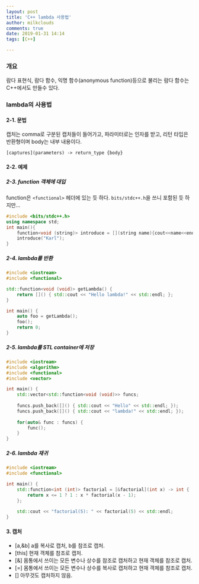 ```yaml
---
layout: post
title: 'C++ lambda 사용법'
author: milkclouds
comments: true
date: 2019-01-31 14:14
tags: [C++]

---
```



### 개요

람다 표현식, 람다 함수, 익명 함수(anonymous function)등으로 불리는 람다 함수는 C++에서도 만들수 있다.



### lambda의 사용법


#### 2-1. 문법

캡처는 comma로 구분된 캡처들이 들어가고, 파라미터로는 인자를 받고, 리턴 타입은 반환형이며 body는 내부 내용이다.

```
[captures](parameters) -> return_type {body}
```


#### 2-2. 예제

##### 2-3. function 객체에 대입

function은 `<functional>` 헤더에 있는 듯 하다. `bits/stdc++.h`을 쓰니 포함된 듯 하지만...

```c++
#include <bits/stdc++.h>
using namespace std;
int main(){
	function<void (string)> introduce = [](string name){cout<<name<<endl;};
	introduce("Karl");
}
```



##### 2-4. lambda를 반환

```c++
#include <iostream>
#include <functional>

std::function<void (void)> getLambda() {
    return []() { std::cout << "Hello lambda!" << std::endl; };
}

int main() {
    auto foo = getLambda();
    foo();
    return 0;
}
```


##### 2-5. lambda를 STL container에 저장


```c++
#include <iostream>
#include <algorithm>
#include <functional>
#include <vector>

int main() {
    std::vector<std::function<void (void)>> funcs;
    
    funcs.push_back([]() { std::cout << "Hello" << std::endl; });
    funcs.push_back([]() { std::cout << "lambda!" << std::endl; });
    
    for(auto& func : funcs) {
        func();
    }
}
```


##### 2-6. lambda 재귀

```c++
#include <iostream>
#include <functional>

int main() {
    std::function<int (int)> factorial = [&factorial](int x) -> int {
        return x <= 1 ? 1 : x * factorial(x - 1);
    };
    
    std::cout << "factorial(5): " << factorial(5) << std::endl;
}
```


#### 3. 캡처

+ [a,&b] a를 복사로 캡처, b를 참조로 캡처.
+ [this] 현재 객체를 참조로 캡처.
+ [&] 몸통에서 쓰이는 모든 변수나 상수를 참조로 캡처하고 현재 객체를 참조로 캡처.
+ [=] 몸통에서 쓰이는 모든 변수나 상수를 복사로 캡처하고 현재 객체를 참조로 캡처.
+ [] 아무것도 캡처하지 않음.